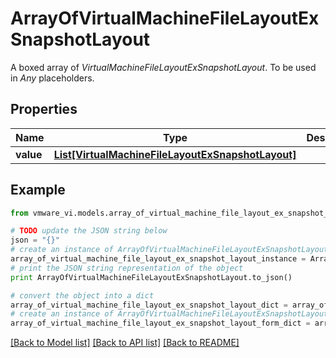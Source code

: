# ArrayOfVirtualMachineFileLayoutExSnapshotLayout

A boxed array of *VirtualMachineFileLayoutExSnapshotLayout*. To be used in *Any* placeholders. 

## Properties
Name | Type | Description | Notes
------------ | ------------- | ------------- | -------------
**value** | [**List[VirtualMachineFileLayoutExSnapshotLayout]**](VirtualMachineFileLayoutExSnapshotLayout.md) |  | 

## Example

```python
from vmware_vi.models.array_of_virtual_machine_file_layout_ex_snapshot_layout import ArrayOfVirtualMachineFileLayoutExSnapshotLayout

# TODO update the JSON string below
json = "{}"
# create an instance of ArrayOfVirtualMachineFileLayoutExSnapshotLayout from a JSON string
array_of_virtual_machine_file_layout_ex_snapshot_layout_instance = ArrayOfVirtualMachineFileLayoutExSnapshotLayout.from_json(json)
# print the JSON string representation of the object
print ArrayOfVirtualMachineFileLayoutExSnapshotLayout.to_json()

# convert the object into a dict
array_of_virtual_machine_file_layout_ex_snapshot_layout_dict = array_of_virtual_machine_file_layout_ex_snapshot_layout_instance.to_dict()
# create an instance of ArrayOfVirtualMachineFileLayoutExSnapshotLayout from a dict
array_of_virtual_machine_file_layout_ex_snapshot_layout_form_dict = array_of_virtual_machine_file_layout_ex_snapshot_layout.from_dict(array_of_virtual_machine_file_layout_ex_snapshot_layout_dict)
```
[[Back to Model list]](../README.md#documentation-for-models) [[Back to API list]](../README.md#documentation-for-api-endpoints) [[Back to README]](../README.md)


